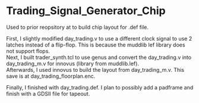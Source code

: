 # Trading_Signal_Generator_Chip

Used to prior reopsitory at   to build chip layout for .def file.   

First, I slightly modified day_trading.v to use a different clock signal to use 2 latches instead of a flip-flop. This is because the muddlib lef library does not support flops.   
Next, I built trader_synth.tcl to use genus and convert the day_trading.v into day_trading_m.v for innovus (library from muddlib.lef).   
Afterwards, I used innovus to build the layout from day_trading_m.v. This save is at day_trading_floorplan.enc.   
   
Finally, I finished with day_trading.def. I plan to possibly add a padframe and finish with a GDSII file for tapeout.   